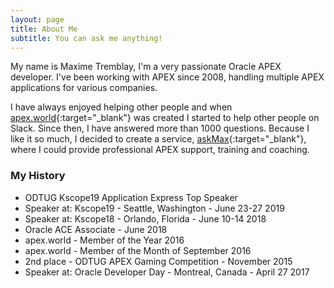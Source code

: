 ```yaml
---
layout: page
title: About Me
subtitle: You can ask me anything!
---
```


My name is Maxime Tremblay, I'm a very passionate Oracle APEX developer. I've been working with APEX since 2008, handling multiple APEX applications for various companies.

I have always enjoyed helping other people and when [apex.world](https://apex.world){:target="_blank"} was created I started to help other people on Slack. Since then, I have answered more than 1000 questions. Because I like it so much, I decided to create a service, [askMax](https://askMax.solutions){:target="_blank"}, where I could provide professional APEX support, training and coaching.



### My History

 - ODTUG Kscope19 Application Express Top Speaker
 - Speaker at: Kscope19 - Seattle, Washington - June 23-27 2019
 - Speaker at: Kscope18 - Orlando, Florida - June 10-14 2018
 - Oracle ACE Associate - June 2018
 - apex.world - Member of the Year 2016
 - apex.world - Member of the Month of September 2016
 - 2nd place - ODTUG APEX Gaming Competition - November 2015
 - Speaker at: Oracle Developer Day - Montreal, Canada - April 27 2017
